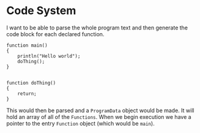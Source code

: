 Code System
===========

I want to be able to parse the whole program text and then generate the code block for each declared function.


````
function main()
{
    println("Hello world");
    doThing();
}


function doThing()
{
    return;
}
````

This would then be parsed and a `ProgramData` object would be made. It will hold an array of all of the `Functions`. When we begin execution we have a pointer to the entry `Function` object (which would be `main`).